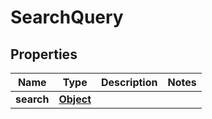 
# SearchQuery

## Properties
Name | Type | Description | Notes
------------ | ------------- | ------------- | -------------
**search** | [**Object**](.md) |  | 



